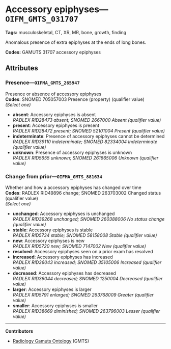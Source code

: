 # Accessory epiphyses—`OIFM_GMTS_031707`

**Tags:** musculoskeletal, CT, XR, MR, bone, growth, finding

Anomalous presence of extra epiphyses at the ends of long bones.

**Codes:** GAMUTS 31707 accessory epiphyses

## Attributes

### Presence—`OIFMA_GMTS_265947`

Presence or absence of accessory epiphyses  
**Codes**: SNOMED 705057003 Presence (property) (qualifier value)  
*(Select one)*

- **absent**: Accessory epiphyses is absent  
_RADLEX RID28473 absent; SNOMED 2667000 Absent (qualifier value)_
- **present**: Accessory epiphyses is present  
_RADLEX RID28472 present; SNOMED 52101004 Present (qualifier value)_
- **indeterminate**: Presence of accessory epiphyses cannot be determined  
_RADLEX RID39110 indeterminate; SNOMED 82334004 Indeterminate (qualifier value)_
- **unknown**: Presence of accessory epiphyses is unknown  
_RADLEX RID5655 unknown; SNOMED 261665006 Unknown (qualifier value)_

### Change from prior—`OIFMA_GMTS_881634`

Whether and how a accessory epiphyses has changed over time  
**Codes**: RADLEX RID49896 change; SNOMED 263703002 Changed status (qualifier value)  
*(Select one)*

- **unchanged**: Accessory epiphyses is unchanged  
_RADLEX RID39268 unchanged; SNOMED 260388006 No status change (qualifier value)_
- **stable**: Accessory epiphyses is stable  
_RADLEX RID5734 stable; SNOMED 58158008 Stable (qualifier value)_
- **new**: Accessory epiphyses is new  
_RADLEX RID5720 new; SNOMED 7147002 New (qualifier value)_
- **resolved**: Accessory epiphyses seen on a prior exam has resolved  
- **increased**: Accessory epiphyses has increased  
_RADLEX RID36043 increased; SNOMED 35105006 Increased (qualifier value)_
- **decreased**: Accessory epiphyses has decreased  
_RADLEX RID36044 decreased; SNOMED 1250004 Decreased (qualifier value)_
- **larger**: Accessory epiphyses is larger  
_RADLEX RID5791 enlarged; SNOMED 263768009 Greater (qualifier value)_
- **smaller**: Accessory epiphyses is smaller  
_RADLEX RID38669 diminished; SNOMED 263796003 Lesser (qualifier value)_

---

**Contributors**

- [Radiology Gamuts Ontology](https://gamuts.net/) (GMTS)